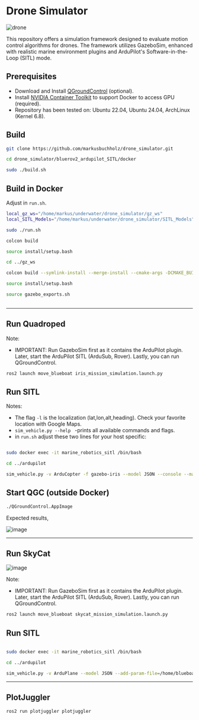 # Drone Simulator
![drone](https://github.com/user-attachments/assets/f632a5d2-2a75-47c8-a1cc-09f20dacc4ea)

This repository offers a simulation framework designed to evaluate motion control algorithms for drones.
The framework utilizes GazeboSim, enhanced with realistic marine environment plugins and ArduPilot's Software-in-the-Loop (SITL) mode.


## Prerequisites

- Download and Install [QGroundControl](https://docs.qgroundcontrol.com/master/en/qgc-user-guide/getting_started/download_and_install.html) (optional).
- Install [NVIDIA Container Toolkit](https://docs.nvidia.com/datacenter/cloud-native/container-toolkit/latest/install-guide.html) to support Docker to access GPU (required).
- Repository has been tested on: Ubuntu 22.04, Ubuntu 24.04, ArchLinux (Kernel 6.8).


## Build

```bash
git clone https://github.com/markusbuchholz/drone_simulator.git

cd drone_simulator/bluerov2_ardupilot_SITL/docker

sudo ./build.sh

```

## Build in Docker

Adjust in ```run.sh```.

```bash
local_gz_ws="/home/markus/underwater/drone_simulator/gz_ws"
local_SITL_Models="/home/markus/underwater/drone_simulator/SITL_Models"
```

```bash
sudo ./run.sh

colcon build

source install/setup.bash

cd ../gz_ws

colcon build --symlink-install --merge-install --cmake-args -DCMAKE_BUILD_TYPE=RelWithDebInfo -DBUILD_TESTING=ON -DCMAKE_CXX_STANDARD=17

source install/setup.bash

source gazebo_exports.sh
 
```
---

## Run Quadroped

Note:
- IMPORTANT: Run GazeboSim first as it contains the ArduPilot plugin. Later, start the ArduPilot SITL (ArduSub, Rover). Lastly, you can run QGroundControl.

```bash
ros2 launch move_blueboat iris_mission_simulation.launch.py

```

## Run SITL

Notes:

- The flag ```-l``` is the localization (lat,lon,alt,heading). Check your favorite location with Google Maps.
- ```sim_vehicle.py --help ``` -prints all available commands and flags.
- in ```run.sh``` adjust these two lines for your host specific:


```bash

sudo docker exec -it marine_robotics_sitl /bin/bash

cd ../ardupilot

sim_vehicle.py -v ArduCopter -f gazebo-iris --model JSON --console --map

```

## Start QGC (outside Docker)

```bash
./QGroundControl.AppImage
```
Expected results,

![image](https://github.com/user-attachments/assets/f098c7f8-51c9-499f-a96f-4a36c616e2cb)



---

## Run SkyCat 

![image](https://github.com/user-attachments/assets/43908dab-041c-418b-b2b9-28257b66d989)

Note:
- IMPORTANT: Run GazeboSim first as it contains the ArduPilot plugin. Later, start the ArduPilot SITL (ArduSub, Rover). Lastly, you can run QGroundControl.

```bash
ros2 launch move_blueboat skycat_mission_simulation.launch.py

```

## Run SITL


```bash

sudo docker exec -it marine_robotics_sitl /bin/bash

cd ../ardupilot

sim_vehicle.py -v ArduPlane --model JSON --add-param-file=/home/blueboat_sitl/SITL_Models/Gazebo/config/skycat_tvbs.param --console --map

```

---

## PlotJuggler

```bash
ros2 run plotjuggler plotjuggler
```
